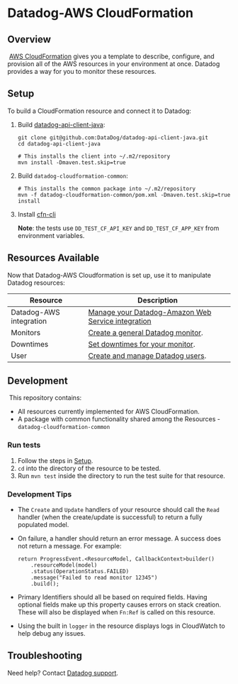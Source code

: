 # Datadog-AWS CloudFormation

## Overview
​
[AWS CloudFormation](https://docs.aws.amazon.com/AWSCloudFormation/latest/UserGuide/GettingStarted.html) gives you a template to describe, configure, and provision all of the AWS resources in your environment at once. Datadog provides a way for you to monitor these resources.

## Setup

To build a CloudFormation resource and connect it to Datadog:

1. Build [datadog-api-client-java](https://github.com/DataDog/datadog-api-client-java):

    ```
    git clone git@github.com:DataDog/datadog-api-client-java.git
    cd datadog-api-client-java

    # This installs the client into ~/.m2/repository
    mvn install -Dmaven.test.skip=true
    ```
2. Build `datadog-cloudformation-common`:
​
    ```
    # This installs the common package into ~/.m2/repository
    mvn -f datadog-cloudformation-common/pom.xml -Dmaven.test.skip=true install
    ```
3. Install [cfn-cli]()

    **Note**: the tests use `DD_TEST_CF_API_KEY` and `DD_TEST_CF_APP_KEY` from environment variables.

## Resources Available

Now that Datadog-AWS Cloudformation is set up, use it to manipulate Datadog resources:

| Resource                | Description                                                                                                                                                    |
|-------------------------|----------------------------------------------------------------------------------------------------------------------------------------------------------------|
| Datadog-AWS integration | [Manage your Datadog-Amazon Web Service integration](https://github.com/DataDog/datadog-cloudformation-resources/tree/master/datadog-integrations-aws-handler) |
| Monitors                | [Create a general Datadog monitor](https://github.com/DataDog/datadog-cloudformation-resources/tree/master/datadog-monitors-monitor-handler).                  |
| ​Downtimes                | [Set downtimes for your monitor](https://github.com/DataDog/datadog-cloudformation-resources/tree/master/datadog-monitors-downtime-handler).                   |
| User                    | [ Create and manage Datadog users](https://github.com/DataDog/datadog-cloudformation-resources/tree/master/ddatadog-iam-user-handler).                         |

## Development
​
This repository contains:

* All resources currently implemented for AWS CloudFormation.
* A package with common functionality shared among the Resources - `datadog-cloudformation-common`

### Run tests

1. Follow the steps in [Setup](#setup).
2. `cd` into the directory of the resource to be tested.
3.  Run `mvn test` inside the directory to run the test suite for that resource.

### Development Tips

* The `Create` and `Update` handlers of your resource should call the `Read` handler (when the create/update is successful) to return a fully populated model.
* On failure, a handler should return an error message. A success does not return a message. For example:
​
    ```
    return ProgressEvent.<ResourceModel, CallbackContext>builder()
        .resourceModel(model)
        .status(OperationStatus.FAILED)
        .message("Failed to read monitor 12345")
        .build();
    ```

* Primary Identifiers should all be based on required fields. Having optional fields make up this property causes errors on stack creation. These will also be displayed when `Fn:Ref` is called on this resource.
* Using the built in `logger` in the resource displays logs in CloudWatch to help debug any issues.

## Troubleshooting

Need help? Contact [Datadog support](https://docs.datadoghq.com/help/).
